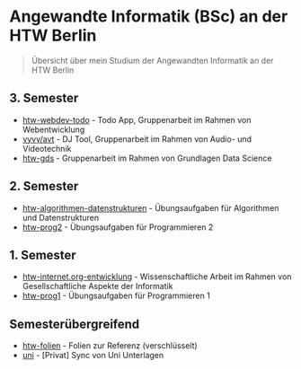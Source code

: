 # Angewandte Informatik (BSc) an der HTW Berlin

> Übersicht über mein Studium der Angewandten Informatik an der HTW Berlin

## 3. Semester

- [htw-webdev-todo](https://github.com/jneidel/htw-webdev-todo) - Todo App, Gruppenarbeit im Rahmen von Webentwicklung
- [vyvy/avt](https://github.com/vyvytn/avt) - DJ Tool, Gruppenarbeit im Rahmen von Audio- und Videotechnik
- [htw-gds](https://github.com/jneidel/htw-gds) - Gruppenarbeit im Rahmen von Grundlagen Data Science

## 2. Semester

- [htw-algorithmen-datenstrukturen](https://github.com/jneidel/htw-algorithmen-datenstrukturen) - Übungsaufgaben für Algorithmen und Datenstrukturen
- [htw-prog2](https://github.com/jneidel/htw-prog2) - Übungsaufgaben für Programmieren 2

## 1. Semester

- [htw-internet.org-entwicklung](https://github.com/jneidel/htw-internet.org-entwicklung) - Wissenschaftliche Arbeit im Rahmen von Gesellschaftliche Aspekte der Informatik
- [htw-prog1](https://github.com/jneidel/htw-prog1) - Übungsaufgaben für Programmieren 1

## Semesterübergreifend

- [htw-folien](https://github.com/jneidel/htw-folien) - Folien zur Referenz (verschlüsselt)
- [uni](https://github.com/jneidel/uni) - [Privat] Sync von Uni Unterlagen
